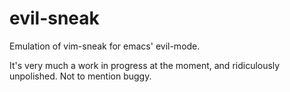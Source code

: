 evil-sneak
==========

Emulation of vim-sneak for emacs' evil-mode.

It's very much a work in progress at the moment, and ridiculously unpolished. Not to mention buggy.